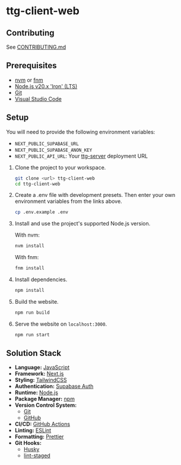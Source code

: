 # ttg-client-web

## Contributing

See [CONTRIBUTING.md](CONTRIBUTING.md)

## Prerequisites

- [nvm](https://github.com/nvm-sh/nvm) or [fnm](https://github.com/Schniz/fnm)
- [Node.js v20.x 'Iron' (LTS)](https://nodejs.org/en)
- [Git](https://git-scm.com/)
- [Visual Studio Code](https://code.visualstudio.com/)

## Setup

You will need to provide the following environment variables:

- `NEXT_PUBLIC_SUPABASE_URL`
- `NEXT_PUBLIC_SUPABASE_ANON_KEY`
- `NEXT_PUBLIC_API_URL`: Your [ttg-server](https://github.com/tabletop-generator/ttg-server/) deployment URL

1. Clone the project to your workspace.

   ```bash
   git clone <url> ttg-client-web
   cd ttg-client-web
   ```

2. Create a .env file with development presets. Then enter your own environment variables from the links above.

   ```bash
   cp .env.example .env
   ```

3. Install and use the project's supported Node.js version.

   With nvm:

   ```bash
   nvm install
   ```

   With fnm:

   ```bash
   fnm install
   ```

4. Install dependencies.

   ```bash
   npm install
   ```

5. Build the website.

   ```bash
   npm run build
   ```

6. Serve the website on `localhost:3000`.

   ```bash
   npm run start
   ```

## Solution Stack

- **Language:** [JavaScript](https://developer.mozilla.org/en-US/docs/Web/JavaScript)
- **Framework:** [Next.js](https://nextjs.org/docs)
- **Styling:** [TailwindCSS](https://tailwindcss.com/docs/)
- **Authentication:** [Supabase Auth](https://supabase.com/docs/guides/auth)
- **Runtime:** [Node.js](https://nodejs.org/docs/latest-v20.x/api/)
- **Package Manager:** [npm](https://docs.npmjs.com/)
- **Version Control System:**
  - [Git](https://git-scm.com/doc)
  - [GitHub](https://docs.github.com/)
- **CI/CD:** [GitHub Actions](https://docs.github.com/en/actions)
- **Linting:** [ESLint](https://eslint.org/docs/v8.x/)
- **Formatting:** [Prettier](https://prettier.io/docs/en/)
- **Git Hooks:**
  - [Husky](https://typicode.github.io/husky/)
  - [lint-staged](https://github.com/lint-staged/lint-staged)
